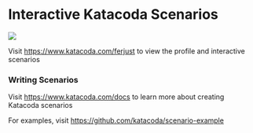 # Interactive Katacoda Scenarios

[![](http://shields.katacoda.com/katacoda/ferjust/count.svg)](https://www.katacoda.com/ferjust "Get your profile on Katacoda.com")

Visit https://www.katacoda.com/ferjust to view the profile and interactive scenarios

### Writing Scenarios
Visit https://www.katacoda.com/docs to learn more about creating Katacoda scenarios

For examples, visit https://github.com/katacoda/scenario-example
